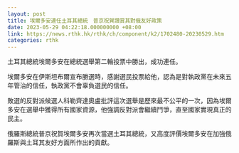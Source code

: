 ```yaml
---
layout: post
title: 埃爾多安連任土耳其總統　普京祝賀讚賞其對俄友好政策
date: 2023-05-29 04:22:18.000000000 +08:00
link: https://news.rthk.hk/rthk/ch/component/k2/1702480-20230529.htm
categories: rthk
---
```


土耳其總統埃爾多安在總統選舉第二輪投票中勝出，成功連任。

埃爾多安在伊斯坦布爾宣布勝選時，感謝選民投票給他，認為是對執政黨在未來五年管治的信任，執政黨不會辜負選民的信任。

敗選的反對派候選人科勒齊達奧盧批評這次選舉是歷來最不公平的一次，因為埃爾多安在選舉中獲得所有國家資源，他強調反對派會繼續鬥爭，直至國家實現真正的民主。

俄羅斯總統普京祝賀埃爾多安再次當選土耳其總統，又高度評價埃爾多安在加強俄羅斯與土耳其友好方面所作出的貢獻。
